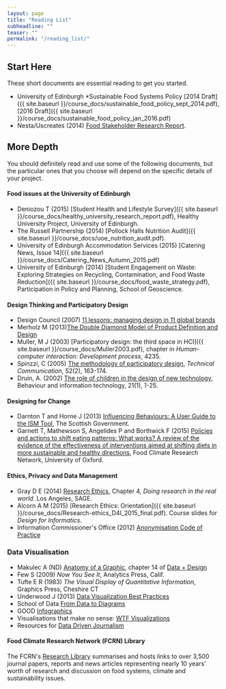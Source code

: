 ```yaml
---
layout: page
title: "Reading List"
subheadline: ""
teaser: ""
permalink: "/reading_list/"
---
```



## <a name="essential">Start Here</a>

These short documents are essential reading to get you started.

* University of Edinburgh *Sustainable Food Systems Policy [2014 Draft]({{ site.baseurl }}/course_docs/sustainable_food_policy_sept_2014.pdf), [2016 Draft]({{ site.baseurl }}/course_docs/sustainable_food_policy_jan_2016.pdf)
* Nesta/Uscreates (2014) [Food Stakeholder Research Report](https://drive.google.com/file/d/0B7Nn3uWf9qCINjFFUDFibE45blU/edit?pref=2&pli=1).


## <a name="more_depth">More Depth</a>

You should definitely read and use some of the following documents, but the particular ones that you choose will depend on the specific details of your project.

#### Food issues at the University of Edinburgh

* Deniozou T (2015) [Student Health and Lifestyle Survey]({{ site.baseurl }}/course_docs/healthy_university_research_report.pdf), Healthy University Project, University of Edinburgh.
* The Russell Partnership (2014) [Pollock Halls Nutrition Audit]({{ site.baseurl }}/course_docs/uoe_nutrition_audit.pdf).
* University of Edinburgh Accommodation Services (2015) [Catering News, Issue 14]({{ site.baseurl }}/course_docs/Catering_News_Autumn_2015.pdf)
* University of Edinburgh (2014) [Student Engagement on Waste: Exploring Strategies on Recycling, Contamination, and Food Waste Reduction]({{ site.baseurl }}/course_docs/food_waste_strategy.pdf), Participation in Policy and Planning, School of Geoscience.

#### Design Thinking and Participatory Design

* Design Council (2007) [11 lessons: managing design in 11 global brands](http://www.designcouncil.org.uk/sites/default/files/asset/document/ElevenLessons_Design_Council%20%282%29.pdf)
* Merholz M (2013)[The Double Diamond Model of Product Definition and Design](http://www.peterme.com/2013/09/26/the-double-diamond-model-of-product-definition-and-design/)
* Muller, M J (2003) [Participatory design: the third space in HCI]({{ site.baseurl }}/course_docs/Muller2003.pdf), 
  chapter in *Human-computer interaction: Development process*, 4235.
* Spinzzi, C (2005) [The methodology of participatory design](https://repositories.lib.utexas.edu/bitstream/handle/2152/28277/SpinuzziTheMethodologyOfParticipatoryDesign.pdf), *Technical Communication*, 52(2), 163-174.
* Druin, A. (2002) [The role of children in the design of new technology](http://hcil2.cs.umd.edu/trs/99-23/99-23.pdf), Behaviour and information technology, 21(1), 1-25.

#### Designing for Change

* Darnton T and Horne J (2013) [Influencing Behaviours: A User Guide to the ISM Tool](http://www.gov.scot/Resource/0042/00423436.pdf), The Scottish Government.
* Garnett T, Mathewson S, Angelides P and Borthwick F (2015) [Policies and actions to shift eating patterns: What works?  A review of the evidence of the effectiveness of interventions aimed at shifting diets in more sustainable and healthy directions](http://www.fcrn.org.uk/sites/default/files/fcrn_chatham_house_0.pdf), Food Climate Research Network, University of Oxford.

#### Ethics, Privacy and Data Management

* Gray D E (2014) [Research Ethics](https://www.learn.ed.ac.uk/bbcswebdav/pid-1708410-dt-content-rid-3168707_1/xid-3168707_1), Chapter 4, *Doing research in the real world*. Los Angeles, SAGE.
* Alcorn A M (2015) [Research Ethics: Orientation]({{ site.baseurl }}/course_docs/Research-ethics_D4I_2015_final.pdf). Course slides for *Design for Informatics*.
* Information Commissioner's Office (2012) [Anonymisation Code of Practice](https://ico.org.uk/media/for-organisations/documents/1061/anonymisation-code.pdf)

### Data Visualisation

* Makulec A (ND) [Anatomy of a Graphic](https://infoactive.co/data-design/ch14.html), chapter 14 of [Data + Design](https://infoactive.co/data-design/)
* Few S (2009) *Now You See It*, Analytics Press, Calif.
* Tufte E R (1983) *The Visual Display of Quantitative Information*, Graphics Press, Cheshire CT
* Underwood J (2013) [Data Visualization Best Practices](http://www.slideshare.net/idigdata/data-visualization-best-practices-2013)
* School of Data [From Data to Diagrams](http://schoolofdata.org/handbook/courses/data-to-diagrams/)
* GOOD [Infographics](https://www.good.is/infographics)
* Visualisations that make no sense: [WTF Visualizations](http://viz.wtf)
* Resources for [Data Driven Journalism](http://datadrivenjournalism.net/resources)

#### Food Climate Research Network (FCRN) Library

The FCRN's [Research Library](http://www.fcrn.org.uk/research-library/food-chain-stage-categories) summarises and hosts links to over 3,500 journal papers, reports and news articles representing nearly 10 years' worth of research and discussion on food systems, climate and sustainability issues.
